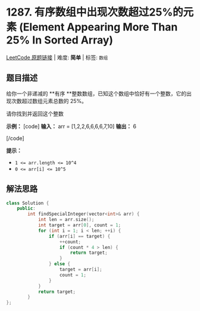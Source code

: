 # 1287. 有序数组中出现次数超过25%的元素 (Element Appearing More Than 25% In Sorted Array)

[LeetCode 原题链接](https://leetcode.cn/problems/element-appearing-more-than-25-in-sorted-array/) | 难度: **简单** | 标签: `数组`

## 题目描述

给你一个非递减的 **有序  **整数数组，已知这个数组中恰好有一个整数，它的出现次数超过数组元素总数的 25%。

请你找到并返回这个整数

 

**示例：**
[code] 
    **输入：** arr = [1,2,2,6,6,6,6,7,10]
    **输出：** 6
    
[/code]

 

**提示：**

  * `1 <= arr.length <= 10^4`
  * `0 <= arr[i] <= 10^5`

## 解法思路

```cpp
class Solution {
    public:
        int findSpecialInteger(vector<int>& arr) {
            int len = arr.size();
            int target = arr[0], count = 1;
            for (int i = 1; i < len; ++i) {
                if (arr[i] == target) {
                    ++count;
                    if (count * 4 > len) {
                        return target;
                    }
                } else {
                    target = arr[i];
                    count = 1;
                }
            }
            return target;
        }
};
```
